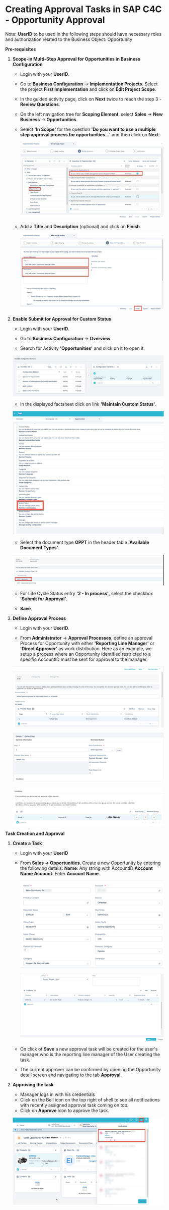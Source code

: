 
# Creating Approval Tasks in SAP C4C - Opportunity Approval

Note: **UserID** to be used in the following steps should have necessary roles and authorization related to the Business Object: Opportunity


**Pre-requisites**

1. **Scope-in Multi-Step Approval for Opportunities in Business Configuration**

    * Login with your **UserID**.
    * Go to **Business Configuration** → **Implementation Projects**. Select the project **First Implementation** and click on **Edit Project Scope**.
    * In the guided activity page, click on **Next** twice to reach the step 3 - **Review Questions**.
    * On the left navigation tree for **Scoping Element**, select **Sales** → **New Business** → **Opportunities**.
    * Select **'In Scope'** for the question **'Do you want to use a multiple step approval process for opportunities...'** and then click on **Next**.
    
      ![Review-Questions](images/Review-Questions.png)
      
    * Add a **Title** and **Description** (optional) and click on **Finish**.

      ![Complete- Project- Setup](images/Complete-project-setup.png)
      
      
2. **Enable Submit for Approval for Custom Status**

    * Login with your **UserID**.
    
    * Go to **Business Configuration** → **Overview**.
    
    * Search for  Activity **'Opportunities'** and click on it to open it.
    
    ![Activities](images/Activity-Opportunities.png)
    
    * In the displayed factsheet click on link **'Maintain Custom Status'**.
    
    ![Custom-status](images/Custom-status.png)
    
    * Select the document type **OPPT** in the header table **'Available Document Types'**.
    
    ![Document-Type](images/oppt.png)
    
    * For Life Cycle Status entry **'2 - In process'**, select the checkbox **'Submit for Approval'**.
   
    * **Save**.


3. **Define Approval Process**

    * Login with your **UserID**.
    
    * From **Administrator** → **Approval Processes**, define an approval Process for Opportunity with either **'Reporting Line Manager'** or **'Direct Approver'** as work distribution. Here as an example, we setup a process where an Opportunity identified restricted to a specific AccountID must be sent for approval to the manager.
    
    ![Approval-process](images/Approval-process.png)
    
    
    ![Approval-process1](images/App-pr-1.png)
    
    
    ![Approval-process2](images/App-pr-2.png)
    
    


**Task Creation and Approval**

1. **Create a Task**

    * Login with your **UserID**
    * From **Sales → Opportunities**, Create a new Opportunity by entering the following details:
    **Name**: Any string with AccountID **Account Name**
    **Account**: Enter **Account Name**.
    
      ![Approval-task](images/Task-1.png)
      
      
      ![Approval-task](images/Task-2.png)
      
      
    * On click of **Save** a new approval task will be created for the user's manager who is the reporting line manager of the User creating the task. 
   
    * The current approver can be confirmed by opening the Opportunity detail screen and navigating to the tab **Approval**.

      
      
2. **Approving the task**

    * Manager logs in with his credentials
    * Click on the Bell icon on the top right of shell to see all notifications with recently assigned approval task coming on top.
    * Click on **Approve** icon to approve the task.
    
    
    ![Task-inbox](images/Task-inbox.png)
    
    
    
